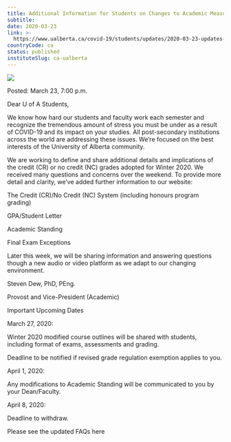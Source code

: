```yaml
---
title: Additional Information for Students on Changes to Academic Measures
subtitle: 
date: 2020-03-23
link: >-
  https://www.ualberta.ca/covid-19/students/updates/2020-03-23-updates-for-students-on-academic-changes.html
countryCode: ca
status: published
instituteSlug: ca-ualberta
---
```

![](https://www.ualberta.ca/covid-19/)

Posted: March 23, 7:00 p.m.

Dear U of A Students,

We know how hard our students and faculty work each semester and recognize the tremendous amount of stress you must be under as a result of COVID-19 and its impact on your studies. All post-secondary institutions across the world are addressing these issues. We’re focused on the best interests of the University of Alberta community.

We are working to define and share additional details and implications of the credit (CR) or no credit (NC) grades adopted for Winter 2020. We received many questions and concerns over the weekend. To provide more detail and clarity, we’ve added further information to our website:

The Credit (CR)/No Credit (NC) System (including honours program grading)

GPA/Student Letter

Academic Standing

Final Exam Exceptions

Later this week, we will be sharing information and answering questions though a new audio or video platform as we adapt to our changing environment.

Steven Dew, PhD, PEng.

Provost and Vice-President (Academic)

Important Upcoming Dates

March 27, 2020:

Winter 2020 modified course outlines will be shared with students, including format of exams, assessments and grading.

Deadline to be notified if revised grade regulation exemption applies to you.

April 1, 2020:

Any modifications to Academic Standing will be communicated to you by your Dean/Faculty.

April 8, 2020:

Deadline to withdraw.

Please see the updated FAQs here